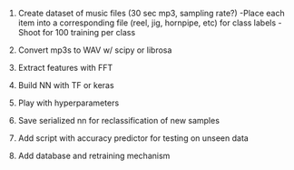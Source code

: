 1) Create dataset of music files (30 sec mp3, sampling rate?)
    -Place each item into a corresponding file (reel, jig, hornpipe, etc) for class labels
    -Shoot for 100 training per class

2) Convert mp3s to WAV w/ scipy or librosa

3) Extract features with FFT

4) Build NN with TF or keras

5) Play with hyperparameters

6) Save serialized nn for reclassification of new samples

7) Add script with accuracy predictor for testing on unseen data

8) Add database and retraining mechanism
